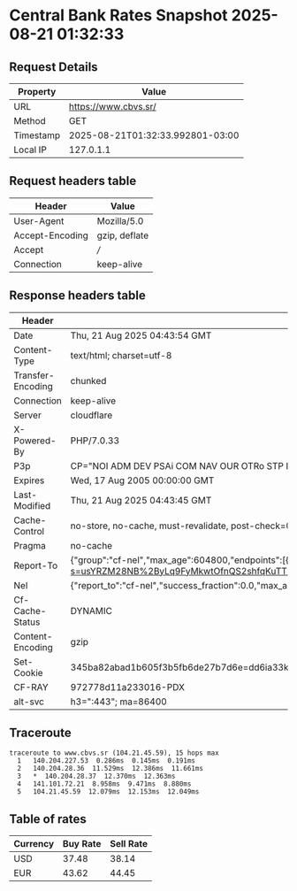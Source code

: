 # Central Bank Rates Snapshot 2025-08-21 01:32:33
## Request Details

| Property | Value |
|----------|-------|
| URL | https://www.cbvs.sr/ |
| Method | GET |
| Timestamp | 2025-08-21T01:32:33.992801-03:00 |
| Local IP | 127.0.1.1 |
    
## Request headers table

| Header | Value |
|--------|-------|
| User-Agent | Mozilla/5.0 |
| Accept-Encoding | gzip, deflate |
| Accept | */* |
| Connection | keep-alive |

    
## Response headers table
| Header | Value |
|--------|-------|
| Date | Thu, 21 Aug 2025 04:43:54 GMT |
| Content-Type | text/html; charset=utf-8 |
| Transfer-Encoding | chunked |
| Connection | keep-alive |
| Server | cloudflare |
| X-Powered-By | PHP/7.0.33 |
| P3p | CP="NOI ADM DEV PSAi COM NAV OUR OTRo STP IND DEM" |
| Expires | Wed, 17 Aug 2005 00:00:00 GMT |
| Last-Modified | Thu, 21 Aug 2025 04:43:45 GMT |
| Cache-Control | no-store, no-cache, must-revalidate, post-check=0, pre-check=0 |
| Pragma | no-cache |
| Report-To | {"group":"cf-nel","max_age":604800,"endpoints":[{"url":"https://a.nel.cloudflare.com/report/v4?s=usYRZM28NB%2ByLq9FyMkwtOfnQS2shfqKuTT817n1Wa8zwDJLHgIbAIC0WvQa6WPzpgClLVoF%2FqTjlN9dvO8sEMbVjVZ229LDGQ%3D%3D"}]} |
| Nel | {"report_to":"cf-nel","success_fraction":0.0,"max_age":604800} |
| Cf-Cache-Status | DYNAMIC |
| Content-Encoding | gzip |
| Set-Cookie | 345ba82abad1b605f3b5fb6de27b7d6e=dd6ia33kamhoqhsb234ubm4et6; HttpOnly; Path=/ |
| CF-RAY | 972778d11a233016-PDX |
| alt-svc | h3=":443"; ma=86400 |

## Traceroute 

```
traceroute to www.cbvs.sr (104.21.45.59), 15 hops max
  1   140.204.227.53  0.286ms  0.145ms  0.191ms 
  2   140.204.28.36  11.529ms  12.386ms  11.661ms 
  3   *  140.204.28.37  12.370ms  12.363ms 
  4   141.101.72.21  8.958ms  9.471ms  8.880ms 
  5   104.21.45.59  12.079ms  12.153ms  12.049ms 

```

## Table of rates

| Currency | Buy Rate | Sell Rate |
|----------|----------|-----------|
| USD | 37.48 | 38.14 |
| EUR | 43.62 | 44.45 |
